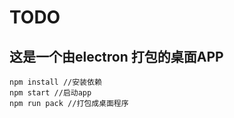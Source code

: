 # TODO

## 这是一个由electron 打包的桌面APP

```
npm install //安装依赖
npm start //启动app
npm run pack //打包成桌面程序
```
